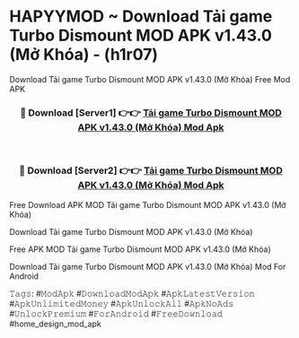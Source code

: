 # HAPYYMOD ~ Download Tải game Turbo Dismount MOD APK v1.43.0 (Mở Khóa) - (h1r07)
Download Tải game Turbo Dismount MOD APK v1.43.0 (Mở Khóa) Free Mod APK

<div align="center">
<h3>🔴 Download [Server1] 👉👉 <a href="https://apk-comot.site?title=Tải_game_Turbo_Dismount_MOD_APK_v1.43.0_(Mở_Khóa)">Tải game Turbo Dismount MOD APK v1.43.0 (Mở Khóa) Mod Apk</a></h3><br>

<h3>🔴 Download [Server2] 👉👉 <a href="https://apk-comot.site?title=Tải_game_Turbo_Dismount_MOD_APK_v1.43.0_(Mở_Khóa)">Tải game Turbo Dismount MOD APK v1.43.0 (Mở Khóa) Mod Apk</a></h3>
</div>


Free Download APK MOD Tải game Turbo Dismount MOD APK v1.43.0 (Mở Khóa)

Download Tải game Turbo Dismount MOD APK v1.43.0 (Mở Khóa) 

Free APK MOD Tải game Turbo Dismount MOD APK v1.43.0 (Mở Khóa) 

Download Tải game Turbo Dismount MOD APK v1.43.0 (Mở Khóa) Mod For Android

𝚃𝚊𝚐𝚜: #𝙼𝚘𝚍𝙰𝚙𝚔 #𝙳𝚘𝚠𝚗𝚕𝚘𝚊𝚍𝙼𝚘𝚍𝙰𝚙𝚔 #𝙰𝚙𝚔𝙻𝚊𝚝𝚎𝚜𝚝𝚅𝚎𝚛𝚜𝚒𝚘𝚗 #𝙰𝚙𝚔𝚄𝚗𝚕𝚒𝚖𝚒𝚝𝚎𝚍𝙼𝚘𝚗𝚎𝚢 #𝙰𝚙𝚔𝚄𝚗𝚕𝚘𝚌𝚔𝙰𝚕𝚕 #𝙰𝚙𝚔𝙽𝚘𝙰𝚍𝚜 #𝚄𝚗𝚕𝚘𝚌𝚔𝙿𝚛𝚎𝚖𝚒𝚞𝚖 #𝙵𝚘𝚛𝙰𝚗𝚍𝚛𝚘𝚒𝚍 #𝙵𝚛𝚎𝚎𝙳𝚘𝚠𝚗𝚕𝚘𝚊𝚍 #home_design_mod_apk